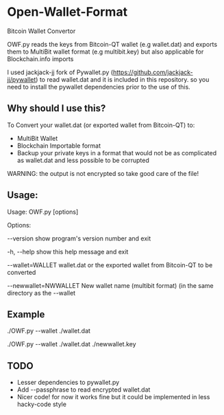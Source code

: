 Open-Wallet-Format
==================
Bitcoin Wallet Convertor


OWF.py reads the keys from Bitcoin-QT wallet (e.g wallet.dat) and exports them to MultiBit wallet format (e.g multibit.key) but also applicable for Blockchain.info imports

I used jackjack-jj fork of Pywallet.py (https://github.com/jackjack-jj/pywallet) to read wallet.dat and it is included in this repository.
so you need to install the pywallet dependencies prior to the use of this.


Why should I use this?
---------------------
To Convert your wallet.dat (or exported wallet from Bitcoin-QT) to:
* MultiBit Wallet
* Blockchain Importable format
* Backup your private keys in a format that would not be as complicated as wallet.dat and less possible to be corrupted

WARNING: the output is not encrypted so take good care of the file! 


Usage:
-------
Usage: OWF.py [options]

Options:

  --version             show program's version number and exit
  
  -h, --help            show this help message and exit
  
  --wallet=WALLET       wallet.dat or the exported wallet from Bitcoin-QT to
                        be converted
                        
  --newwallet=NWWALLET  New wallet name (multibit format) (in the
                        same directory as the --wallet

Example
-------
./OWF.py --wallet ./wallet.dat

./OWF.py --wallet ./wallet.dat ./newwallet.key



TODO
----
* Lesser dependencies to pywallet.py
* Add --passphrase to read encrypted wallet.dat
* Nicer code! for now it works fine but it could be implemented in less hacky-code style
